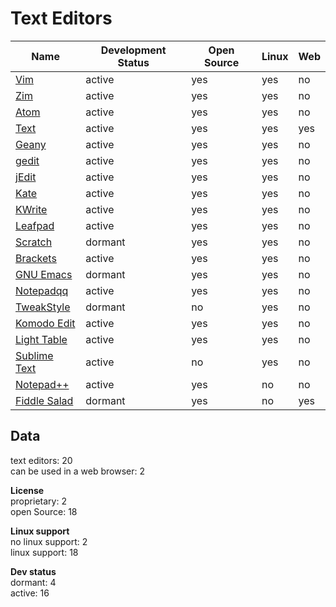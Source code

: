 # Text Editors
Name|Development Status|Open Source|Linux|Web
-|-|-|-|-
[Vim](http://www.vim.org/)|active|yes|yes|no
[Zim](http://zim-wiki.org/)|active|yes|yes|no
[Atom](https://atom.io/)|active|yes|yes|no
[Text](https://github.com/GoogleChrome/text-app)|active|yes|yes|yes
[Geany](http://www.geany.org/)|active|yes|yes|no
[gedit](https://wiki.gnome.org/Apps/Gedit)|active|yes|yes|no
[jEdit](http://www.jedit.org/)|active|yes|yes|no
[Kate](https://kate-editor.org/)|active|yes|yes|no
[KWrite](https://www.kde.org/applications/utilities/kwrite/)|active|yes|yes|no
[Leafpad](http://tarot.freeshell.org/leafpad/)|active|yes|yes|no
[Scratch](https://launchpad.net/scratch)|dormant|yes|yes|no
[Brackets](http://brackets.io/)|active|yes|yes|no
[GNU Emacs](https://www.gnu.org/software/emacs/)|dormant|yes|yes|no
[Notepadqq](http://notepadqq.altervista.org/wp/)|active|yes|yes|no
[TweakStyle](https://tweakstyle.com/)|dormant|no|yes|no
[Komodo Edit](http://komodoide.com/komodo-edit/)|active|yes|yes|no
[Light Table](http://lighttable.com/)|active|yes|yes|no
[Sublime Text](https://www.sublimetext.com/)|active|no|yes|no
[Notepad++](https://notepad-plus-plus.org/)|active|yes|no|no
[Fiddle Salad](http://fiddlesalad.com/)|dormant|yes|no|yes

## Data
text editors: 20  
can be used in a web browser: 2

**License**  
proprietary: 2  
open Source: 18

**Linux support**  
no linux support: 2  
linux support: 18

**Dev status**  
dormant: 4  
active: 16
